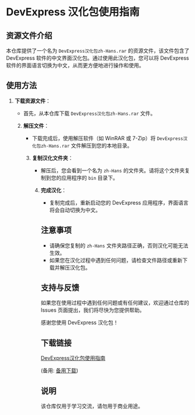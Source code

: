 # DevExpress 汉化包使用指南

## 资源文件介绍

本仓库提供了一个名为 `DevExpress汉化包zh-Hans.rar` 的资源文件，该文件包含了 DevExpress 软件的中文界面汉化包。通过使用此汉化包，您可以将 DevExpress 软件的界面语言切换为中文，从而更方便地进行操作和使用。

## 使用方法

1. **下载资源文件**：
   - 首先，从本仓库下载 `DevExpress汉化包zh-Hans.rar` 文件。

   2. **解压文件**：
      - 下载完成后，使用解压软件（如 WinRAR 或 7-Zip）将 `DevExpress汉化包zh-Hans.rar` 文件解压到您的本地目录。

      3. **复制汉化文件夹**：
         - 解压后，您会看到一个名为 `zh-Hans` 的文件夹。请将这个文件夹复制到您的应用程序的 `bin` 目录下。

         4. **完成汉化**：
            - 复制完成后，重新启动您的 DevExpress 应用程序，界面语言将会自动切换为中文。

            ## 注意事项

            - 请确保您复制的 `zh-Hans` 文件夹路径正确，否则汉化可能无法生效。
            - 如果您在汉化过程中遇到任何问题，请检查文件路径或重新下载并解压汉化包。

            ## 支持与反馈

            如果您在使用过程中遇到任何问题或有任何建议，欢迎通过仓库的 Issues 页面提出，我们将尽快为您提供帮助。

            感谢您使用 DevExpress 汉化包！

            ## 下载链接
            [DevExpress汉化包使用指南](https://pan.quark.cn/s/882308083fbd) 

            (备用: [备用下载](https://pan.baidu.com/s/1MBI5ZlFuGFTnxmxsxhoTCA?pwd=1234))

            ## 说明

            该仓库仅用于学习交流，请勿用于商业用途。
